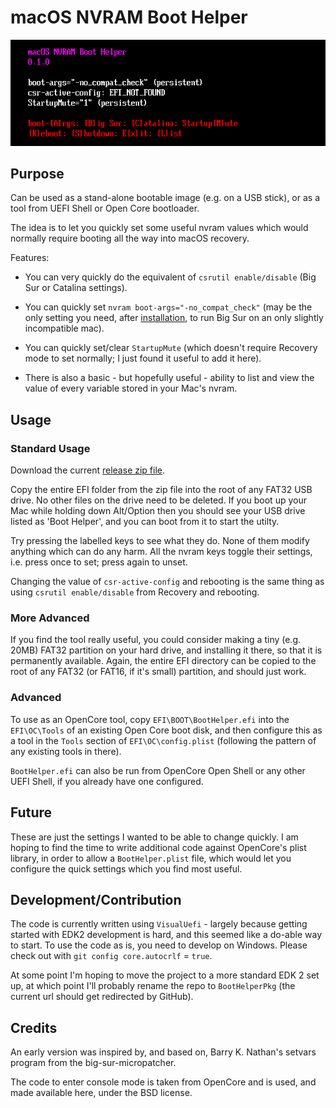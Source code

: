 # macOS NVRAM Boot Helper

![screenshot](./images/screenshot.png?raw=true)

## Purpose

Can be used as a stand-alone bootable image (e.g. on a USB stick), or as a tool from UEFI Shell or Open Core bootloader.

The idea is to let you quickly set some useful nvram values which would normally require booting all the way into macOS recovery.

Features:

 - You can very quickly do the equivalent of `csrutil enable/disable` (Big Sur or Catalina settings).

 - You can quickly set `nvram boot-args="-no_compat_check"` (may be the only setting you need, after [installation](...), to run Big Sur on an only slightly incompatible mac).

 - You can quickly set/clear `StartupMute` (which doesn't require Recovery mode to set normally; I just found it useful to add it here).

 - There is also a basic - but hopefully useful - ability to list and view the value of every variable stored in your Mac's nvram.

## Usage

### Standard Usage

Download the current [release zip file](...).

Copy the entire EFI folder from the zip file into the root of any FAT32 USB drive. No other files on the drive need to be deleted. If you boot up your Mac while holding down Alt/Option then you should see your USB drive listed as 'Boot Helper', and you can boot from it to start the utilty.

Try pressing the labelled keys to see what they do. None of them modify anything which can do any harm. All the nvram keys toggle their settings, i.e. press once to set; press again to unset.

Changing the value of `csr-active-config` and rebooting is the same thing as using `csrutil enable/disable` from Recovery and rebooting.

### More Advanced

If you find the tool really useful, you could consider making a tiny (e.g. 20MB) FAT32 partition on your hard drive, and installing it there, so that it is permanently available. Again, the entire EFI directory can be copied to the root of any FAT32 (or FAT16, if it's small) partition, and should just work.

### Advanced

To use as an OpenCore tool, copy `EFI\BOOT\BootHelper.efi` into the `EFI\OC\Tools` of an existing Open Core boot disk, and then configure this as a tool in the `Tools` section of `EFI\OC\config.plist` (following the pattern of any existing tools in there).

`BootHelper.efi` can also be run from OpenCore Open Shell or any other UEFI Shell, if you already have one configured.

## Future

These are just the settings I wanted to be able to change quickly. I am hoping to find the time to write additional code against OpenCore's plist library, in order to allow a `BootHelper.plist` file, which would let you configure the quick settings which you find most useful.

## Development/Contribution

The code is currently written using `VisualUefi` - largely because getting started with EDK2 development is hard, and this seemed like a do-able way to start. To use the code as is, you need to develop on Windows. Please check out with `git config core.autocrlf` = `true`.

At some point I'm hoping to move the project to a more standard EDK 2 set up, at which point I'll probably rename the repo to `BootHelperPkg` (the current url should get redirected by GitHub).

## Credits

An early version was inspired by, and based on, Barry K. Nathan's setvars program from the big-sur-micropatcher.

The code to enter console mode is taken from OpenCore and is used, and made available here, under the BSD license.
